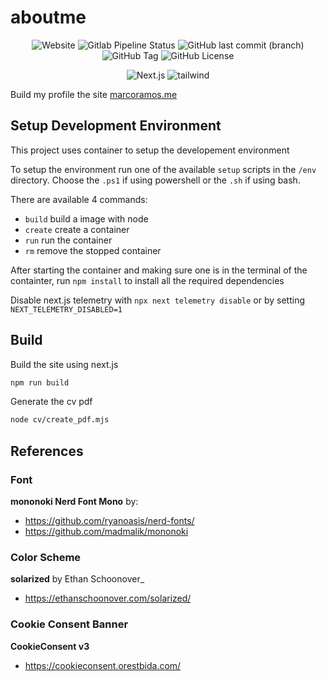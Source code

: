 # aboutme

<div align="center">

![Website](https://img.shields.io/website?url=https%3A%2F%2Fmarcoramos.me%2F)
![Gitlab Pipeline Status](https://img.shields.io/gitlab/pipeline-status/majramos%2Fmajramos.gitlab.io)
![GitHub last commit (branch)](https://img.shields.io/github/last-commit/Majramos/aboutme/dev)
![GitHub Tag](https://img.shields.io/github/v/tag/Majramos/aboutme?sort=date)
![GitHub License](https://img.shields.io/github/license/Majramos/aboutme)

![Next.js](https://img.shields.io/badge/next.js-000000?style=for-the-badge&logo=nextdotjs&logoColor=white)
![tailwind](https://img.shields.io/badge/tailwindcss-0F172A?&logo=tailwindcss)

</div>

Build my profile the site [marcoramos.me](https://marcoramos.me)


## Setup Development Environment

This project uses container to setup the developement environment

To setup the environment run one of the available `setup` scripts in the `/env` directory. Choose the `.ps1` if using powershell or the `.sh` if using bash.

There are available 4 commands:
- `build` build a image with node
- `create` create a container
- `run` run the container
- `rm` remove the stopped container

After starting the container and making sure one is in the terminal of the containter, run `npm install` to install all the required dependencies

Disable next.js telemetry with `npx next telemetry disable` or by setting `NEXT_TELEMETRY_DISABLED=1`

## Build
Build the site using next.js
```bash
npm run build
```

Generate the cv pdf
```bash
node cv/create_pdf.mjs
```

## References

### Font
**mononoki Nerd Font Mono** by:
- https://github.com/ryanoasis/nerd-fonts/
- https://github.com/madmalik/mononoki

### Color Scheme
**solarized** by Ethan Schoonover_
- https://ethanschoonover.com/solarized/

### Cookie Consent Banner
**CookieConsent v3**
- https://cookieconsent.orestbida.com/
